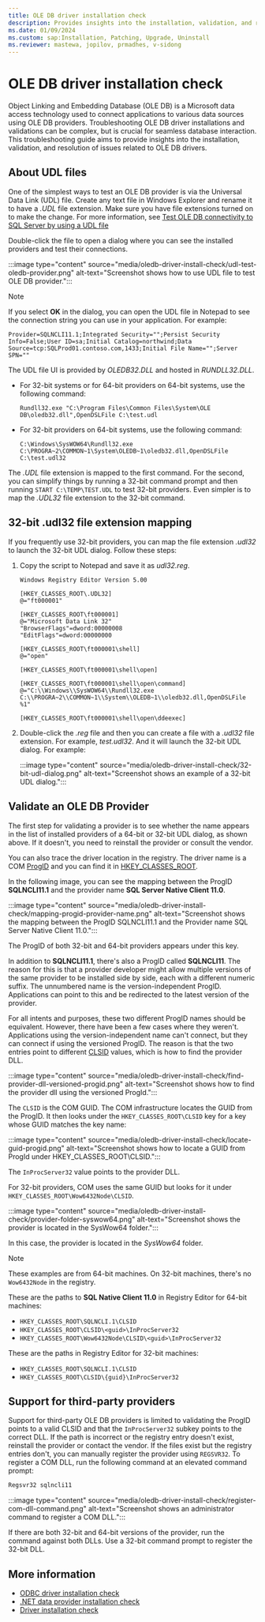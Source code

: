```yaml
---
title: OLE DB driver installation check
description: Provides insights into the installation, validation, and resolution of issues related to OLE DB drivers.
ms.date: 01/09/2024
ms.custom: sap:Installation, Patching, Upgrade, Uninstall
ms.reviewer: mastewa, jopilov, prmadhes, v-sidong
---
```

# OLE DB driver installation check

Object Linking and Embedding Database (OLE DB) is a Microsoft data access technology used to connect applications to various data sources using OLE DB providers. Troubleshooting OLE DB driver installations and validations can be complex, but is crucial for seamless database interaction. This troubleshooting guide aims to provide insights into the installation, validation, and resolution of issues related to OLE DB drivers.

## About UDL files

One of the simplest ways to test an OLE DB provider is via the Universal Data Link (UDL) file. Create any text file in Windows Explorer and rename it to have a *.UDL* file extension. Make sure you have file extensions turned on to make the change. For more information, see [Test OLE DB connectivity to SQL Server by using a UDL file](../../connect/test-oledb-connectivity-use-udl-file.md)

Double-click the file to open a dialog where you can see the installed providers and test their connections.

:::image type="content" source="media/oledb-driver-install-check/udl-test-oledb-provider.png" alt-text="Screenshot shows how to use UDL file to test OLE DB provider.":::

> [!NOTE]
> If you select **OK** in the dialog, you can open the UDL file in Notepad to see the connection string you can use in your application. For example:
>
> ```output
> Provider=SQLNCLI11.1;Integrated Security="";Persist Security Info=False;User ID=sa;Initial Catalog=northwind;Data Source=tcp:SQLProd01.contoso.com,1433;Initial File Name="";Server SPN=""
> ```

The UDL file UI is provided by *OLEDB32.DLL* and hosted in *RUNDLL32.DLL*.

- For 32-bit systems or for 64-bit providers on 64-bit systems, use the following command:

  `Rundll32.exe "C:\Program Files\Common Files\System\OLE DB\oledb32.dll",OpenDSLFile C:\test.udl`

- For 32-bit providers on 64-bit systems, use the following command:

  `C:\Windows\SysWOW64\Rundll32.exe C:\PROGRA~2\COMMON~1\System\OLEDB~1\oledb32.dll,OpenDSLFile C:\test.udl32`

The *.UDL* file extension is mapped to the first command. For the second, you can simplify things by running a 32-bit command prompt and then running `START C:\TEMP\TEST.UDL` to test 32-bit providers. Even simpler is to map the *.UDL32* file extension to the 32-bit command.

## 32-bit .udl32 file extension mapping

If you frequently use 32-bit providers, you can map the file extension *.udl32* to launch the 32-bit UDL dialog. Follow these steps:

1. Copy the script to Notepad and save it as *udl32.reg*.

    ```output
    Windows Registry Editor Version 5.00
    
    [HKEY_CLASSES_ROOT\.UDL32]
    @="ft000001"
    
    [HKEY_CLASSES_ROOT\ft000001]
    @="Microsoft Data Link 32"
    "BrowserFlags"=dword:00000008
    "EditFlags"=dword:00000000
    
    [HKEY_CLASSES_ROOT\ft000001\shell]
    @="open"
    
    [HKEY_CLASSES_ROOT\ft000001\shell\open]
    
    [HKEY_CLASSES_ROOT\ft000001\shell\open\command]
    @="C:\\Windows\\SysWOW64\\Rundll32.exe C:\\PROGRA~2\\COMMON~1\\System\\OLEDB~1\\oledb32.dll,OpenDSLFile %1"
     
    [HKEY_CLASSES_ROOT\ft000001\shell\open\ddeexec]
    ```

1. Double-click the *.reg* file and then you can create a file with a *.udl32* file extension. For example, *test.udl32*. And it will launch the 32-bit UDL dialog. For example:

   :::image type="content" source="media/oledb-driver-install-check/32-bit-udl-dialog.png" alt-text="Screenshot shows an example of a 32-bit UDL dialog.":::

## Validate an OLE DB Provider

The first step for validating a provider is to see whether the name appears in the list of installed providers of a 64-bit or 32-bit UDL dialog, as shown above. If it doesn't, you need to reinstall the provider or consult the vendor.

You can also trace the driver location in the registry. The driver name is a COM [ProgID](/windows/win32/com/-progid--key) and you can find it in [HKEY_CLASSES_ROOT](/windows/win32/sysinfo/hkey-classes-root-key).

In the following image, you can see the mapping between the ProgID **SQLNCLI11.1** and the provider name **SQL Server Native Client 11.0**.

:::image type="content" source="media/oledb-driver-install-check/mapping-progid-provider-name.png" alt-text="Screenshot shows the mapping between the ProgID SQLNCLI11.1 and the Provider name SQL Server Native Client 11.0.":::

The ProgID of both 32-bit and 64-bit providers appears under this key.

In addition to **SQLNCLI11.1**, there's also a ProgID called **SQLNCLI11**. The reason for this is that a provider developer might allow multiple versions of the same provider to be installed side by side, each with a different numeric suffix. The unnumbered name is the version-independent ProgID. Applications can point to this and be redirected to the latest version of the provider.

For all intents and purposes, these two different ProgID names should be equivalent. However, there have been a few cases where they weren't. Applications using the version-independent name can't connect, but they can connect if using the versioned ProgID. The reason is that the two entries point to different [CLSID](/windows/win32/com/clsid-key-hklm) values, which is how to find the provider DLL.

:::image type="content" source="media/oledb-driver-install-check/find-provider-dll-versioned-progid.png" alt-text="Screenshot shows how to find the provider dll using the versioned ProgId.":::

The `CLSID` is the COM GUID. The COM infrastructure locates the GUID from the ProgID. It then looks under the `HKEY_CLASSES_ROOT\CLSID` key for a key whose GUID matches the key name:

:::image type="content" source="media/oledb-driver-install-check/locate-guid-progid.png" alt-text="Screenshot shows how to locate a GUID from ProgId under HKEY_CLASSES_ROOT\CLSID.":::

The `InProcServer32` value points to the provider DLL.

For 32-bit providers, COM uses the same GUID but looks for it under `HKEY_CLASSES_ROOT\Wow6432Node\CLSID`.

:::image type="content" source="media/oledb-driver-install-check/provider-folder-syswow64.png" alt-text="Screenshot shows the provider is located in the SysWow64 folder.":::

In this case, the provider is located in the *SysWow64* folder.

> [!NOTE]
> These examples are from 64-bit machines. On 32-bit machines, there's no `Wow6432Node` in the registry.

These are the paths to **SQL Native Client 11.0** in Registry Editor for 64-bit machines:

- `HKEY_CLASSES_ROOT\SQLNCLI.1\CLSID`
- `HKEY_CLASSES_ROOT\CLSID\<guid>\InProcServer32`
- `HKEY_CLASSES_ROOT\Wow6432Node\CLSID\<guid>\InProcServer32`

These are the paths in Registry Editor for 32-bit machines:

- `HKEY_CLASSES_ROOT\SQLNCLI.1\CLSID`
- `HKEY_CLASSES_ROOT\CLSID\{guid}\InProcServer32`

## Support for third-party providers

Support for third-party OLE DB providers is limited to validating the ProgID points to a valid CLSID and that the `InProcServer32` subkey points to the correct DLL. If the path is incorrect or the registry entry doesn't exist, reinstall the provider or contact the vendor. If the files exist but the registry entries don't, you can manually register the provider using `REGSVR32`. To register a COM DLL, run the following command at an elevated command prompt:

```cmd
Regsvr32 sqlncli11
```

:::image type="content" source="media/oledb-driver-install-check/register-com-dll-command.png" alt-text="Screenshot shows an administrator command to register a COM DLL.":::

If there are both 32-bit and 64-bit versions of the provider, run the command against both DLLs. Use a 32-bit command prompt to register the 32-bit DLL.

## More information

- [ODBC driver installation check](odbc-driver-install-checking.md)
- [.NET data provider installation check](net-driver-install-check.md)
- [Driver installation check](driver-install-checking.md)
